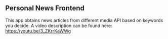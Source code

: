 ## Personal News Frontend
This app obtains news articles from different media API based on keywords you decide.
A video description can be found here: 
https://youtu.be/3_ZKrrKaWWg